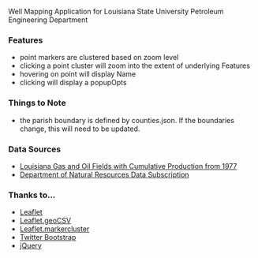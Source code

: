 Well Mapping Application
for Louisiana State University Petroleum Engineering Department

### Features
* point markers are clustered based on zoom level
* clicking a point cluster will zoom into the extent of underlying Features
* hovering on point will display Name
* clicking will display a popupOpts

### Things to Note
* the parish boundary is defined by counties.json. If the boundaries change, this will need to be updated.

### Data Sources
* [Louisiana Gas and Oil Fields with Cumulative Production from 1977](https://data.doi.gov/dataset/louisiana-gas-and-oil-fields-with-cumulative-production-from-1977-20143f413)
* [Department of Natural Resources Data Subscription](https://adfprodadm.dnr.state.la.us/DataSubscription/faces/login.jsf)


### Thanks to...

* [Leaflet](https://github.com/Leaflet/Leaflet)
* [Leaflet.geoCSV](https://github.com/joker-x/Leaflet.geoCSV)
* [Leaflet.markercluster](https://github.com/Leaflet/Leaflet.markercluster)
* [Twitter Bootstrap](http://twitter.github.io/bootstrap/)
* [jQuery](http://jquery.com/)
